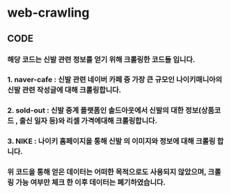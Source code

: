 # web-crawling

## CODE

### 해당 코드는 신발 관련 정보를 얻기 위해 크롤링한 코드들 입니다.
### 1. naver-cafe : 신발 관련 네이버 카페 중 가장 큰 규모인 나이키매니아의 신발 관련 작성글에 대해 크롤링합니다.
### 2. sold-out : 신발 중계 플랫폼인 솔드아웃에서 신발의 대한 정보(상품코드 , 출신 일자 등)와 리셀 가격에대해 크롤링합니다.
### 3. NIKE : 나이키 홈페이지을 통해 신발 의 이미지와 정보에 대해 크롤링 합니다.


### 위 코드을 통해 얻은 데이터는 어떠한 목적으로도 사용되지 않았으며, 크롤링 가능 여부만 체크 한 이후 데이터는 폐기하였습니다.

